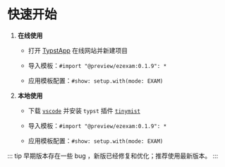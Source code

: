 # 快速开始
 1. **在线使用**

     + 打开 [TypstApp](https://typst.app/universe/package/ezexam) 在线网站并新建项目

     + 导入模板：`#import "@preview/ezexam:0.1.9": *`

     + 应用模板配置：`#show: setup.with(mode: EXAM)`

 2. **本地使用**

     + 下载 [`vscode`](https://code.visualstudio.com/download) 并安装 `typst` 插件 [`tinymist`](https://marketplace.visualstudio.com/items?itemName=myriad-dreamin.tinymist)

     + 导入模板：`#import "@preview/ezexam:0.1.9": *`

     + 应用模板配置：`#show: setup.with(mode: EXAM)`

::: tip
早期版本存在一些 bug ，新版已经修复和优化；推荐使用最新版本。
:::

